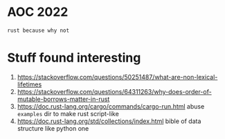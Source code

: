 # AOC 2022

```
rust because why not
```

# Stuff found interesting

1. https://stackoverflow.com/questions/50251487/what-are-non-lexical-lifetimes
2. https://stackoverflow.com/questions/64311263/why-does-order-of-mutable-borrows-matter-in-rust
3. https://doc.rust-lang.org/cargo/commands/cargo-run.html abuse `examples` dir to make rust script-like
4. https://doc.rust-lang.org/std/collections/index.html bible of data structure like python one
